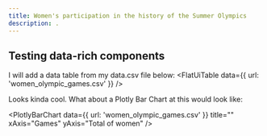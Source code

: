 ```yaml
---
title: Women's participation in the history of the Summer Olympics
description: .
---
```


## Testing data-rich components

I will add a data table from my data.csv file below:
<FlatUiTable
  data={{
    url: 'women_olympic_games.csv'
  }}
 />

 Looks kinda cool. What about a Plotly Bar Chart at this would look like:

 <PlotlyBarChart
  data={{
    url: 'women_olympic_games.csv'
  }}
  title=""
  xAxis="Games"
  yAxis="Total of women"
/>

